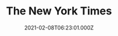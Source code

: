 ---
collection_archive: false
collection_category:
  - Award Winning
  - Tech
  - Reportage
  - Color
  - Environments
  - Editorial
collection_content: ''
collection_cover: 'https://d1sf55qlb7p6hz.cloudfront.net/nytimes_metro-29.jpg'
collection_cover_mobile: 'https://d1sf55qlb7p6hz.cloudfront.net/verticalcovers-40.jpg'
collection_description: >-
  The next chapter of [**_The Changing Landscape of American
  Retail_**](https://jesserieser.com/projects/changing-landscape-american-retail)
  with _The New York Times_. How will the pandemic accelerate the retail
  apocalypse? When a mall closes, where does all of it's stuff go? I set out to
  answer these questions at the recently shuttered Metrocenter mall in Phoenix,
  AZ.


  Selected by the 2021 American Photography Annual (AP 37) as one of the year's
  best in editorial photography.
collection_description_alignment: center
collection_filter: Commissioned + Stock
collection_hidden: false
collection_meta: Auctioning Off A Dead Mall
collection_meta_2: ''
collection_preview:
  - 'https://d1sf55qlb7p6hz.cloudfront.net/metro_covers-4.jpg'
  - 'https://d1sf55qlb7p6hz.cloudfront.net/nytimes_metro-29.jpg'
  - 'https://d1sf55qlb7p6hz.cloudfront.net/nytimes_metro-5.jpg'
  - 'https://d1sf55qlb7p6hz.cloudfront.net/metro_covers-3.jpg'
  - 'https://d1sf55qlb7p6hz.cloudfront.net/nytimes_metro-15.jpg'
  - 'https://d1sf55qlb7p6hz.cloudfront.net/metro_covers-2.jpg'
  - 'https://d1sf55qlb7p6hz.cloudfront.net/metro_covers-1.jpg'
cover_image: ''
date: 2021-02-08T06:23:01.000Z
hide_footer: true
layout: blocks
navigation_theme: white
px_extra: true
row_alignment: between
slug: nytimes-metrocenter
theme_color: '#AEE0D9'
theme_color_all_works: ''
title: The New York Times
seo:
  meta_description: ''
  meta_title: ''
collection_awards:
  - content: |-
      **2019**  
      AP 35: American Photography Annual 35  
      Best Personal Work Series:  
      "Phoenix: A Dystopian Legoland That Tastes Like Candy"
    icon: ''
    template: popup-text-element
    url: ''
collection_exhibition:
  - content: |-
      **2019**  
      AP 35: American Photography Annual 35  
      Best Personal Work Series:  
      "Phoenix: A Dystopian Legoland That Tastes Like Candy"
    icon: ''
    template: popup-text-element
    url: ''
collection_blocks:
  - _bookshop_name: collections/media-row-start
    row_alignment: between
  - _bookshop_name: collections/media-element
    align_y: ''
    block: media-element
    caption: ''
    color: '#DFCADB'
    image: 'https://d1sf55qlb7p6hz.cloudfront.net/nytimes_metro-1.jpg'
    margin_left: '30'
    margin_right: '0'
    margin_y: '100'
    width: '66'
  - _bookshop_name: collections/media-row
    row_alignment: between
  - _bookshop_name: collections/media-element
    align_y: ''
    block: media-element
    caption: ''
    color: '#C9E0E2'
    image: 'https://d1sf55qlb7p6hz.cloudfront.net/nytimes_metro-2.jpg'
    margin_left: '0'
    margin_right: '0'
    margin_y: '100'
    width: '45'
  - _bookshop_name: collections/media-element
    align_y: ''
    block: media-element
    caption: ''
    color: '#F3DFD1'
    image: 'https://d1sf55qlb7p6hz.cloudfront.net/nytimes_metro-3.jpg'
    margin_left: '0'
    margin_right: '15'
    margin_y: '500'
    width: '33'
  - _bookshop_name: collections/media-row
    row_alignment: between
  - _bookshop_name: collections/media-element
    align_y: ''
    block: media-element
    caption: ''
    color: '#F3CECE'
    image: 'https://d1sf55qlb7p6hz.cloudfront.net/nytimes_metro-4.jpg'
    margin_left: '10'
    margin_right: '0'
    margin_y: '200'
    width: '66'
  - _bookshop_name: collections/media-row
    row_alignment: between
  - _bookshop_name: collections/media-element
    align_y: ''
    block: media-element
    caption: ''
    color: '#A8D3FF'
    image: 'https://d1sf55qlb7p6hz.cloudfront.net/nytimes_metro-5.jpg'
    margin_left: '20'
    margin_right: '0'
    margin_y: '200'
    width: '50'
  - _bookshop_name: collections/media-element
    align_y: ''
    block: media-element
    caption: ''
    color: '#E8BED6'
    image: 'https://d1sf55qlb7p6hz.cloudfront.net/nytimes_metro-6.jpg'
    margin_left: '0'
    margin_right: '5'
    margin_y: '600'
    width: '20'
  - _bookshop_name: collections/media-row
    row_alignment: between
  - _bookshop_name: collections/media-element
    align_y: ''
    block: media-element
    caption: ''
    color: '#FAD5C5'
    image: 'https://d1sf55qlb7p6hz.cloudfront.net/nytimes_metro-7.jpg'
    margin_left: '5'
    margin_right: '0'
    margin_y: '200'
    width: '40'
  - _bookshop_name: collections/media-element
    align_y: ''
    block: media-element
    caption: ''
    color: '#F1D5D9'
    image: 'https://d1sf55qlb7p6hz.cloudfront.net/nytimes_metro-8.jpg'
    margin_left: '0'
    margin_right: '5'
    margin_y: '200'
    width: '40'
  - _bookshop_name: collections/media-row
    row_alignment: between
  - _bookshop_name: collections/media-element
    align_y: ''
    block: media-element
    caption: ''
    color: '#D5E8CB'
    image: 'https://d1sf55qlb7p6hz.cloudfront.net/nytimes_metro-09b.jpg'
    margin_left: '10'
    margin_right: '0'
    margin_y: '200'
    width: '60'
  - _bookshop_name: collections/media-row
    row_alignment: between
  - _bookshop_name: collections/media-element
    align_y: ''
    block: media-element
    caption: ''
    color: '#EBE0D3'
    image: 'https://d1sf55qlb7p6hz.cloudfront.net/nytimes_metro-10.jpg'
    margin_left: '15'
    margin_right: '0'
    margin_y: '100'
    width: '33'
  - _bookshop_name: collections/media-element
    align_y: ''
    block: media-element
    caption: ''
    color: '#ADDBD7'
    image: 'https://d1sf55qlb7p6hz.cloudfront.net/nytimes_metro-11.jpg'
    margin_left: '0'
    margin_right: '0'
    margin_y: '400'
    width: '45'
  - _bookshop_name: collections/media-row
    row_alignment: between
  - _bookshop_name: collections/media-element
    align_y: ''
    block: media-element
    caption: ''
    color: '#ECDBDB'
    image: 'https://d1sf55qlb7p6hz.cloudfront.net/nytimes_metro-12.jpg'
    margin_left: '20'
    margin_right: '0'
    margin_y: '100'
    width: '66'
  - _bookshop_name: collections/media-row
    row_alignment: between
  - _bookshop_name: collections/media-element
    align_y: ''
    block: media-element
    caption: ''
    color: '#C0DFDB'
    image: 'https://d1sf55qlb7p6hz.cloudfront.net/nytimes_metro-13.jpg'
    margin_left: '5'
    margin_right: '0'
    margin_y: '100'
    width: '40'
  - _bookshop_name: collections/media-element
    align_y: ''
    block: media-element
    caption: ''
    color: '#F5E2CB'
    image: 'https://d1sf55qlb7p6hz.cloudfront.net/nytimes_metro-14.jpg'
    margin_left: '0'
    margin_right: '20'
    margin_y: '700'
    width: '30'
  - _bookshop_name: collections/media-row
    row_alignment: between
  - _bookshop_name: collections/media-element
    align_y: ''
    block: media-element
    caption: ''
    color: '#C8F1CF'
    image: 'https://d1sf55qlb7p6hz.cloudfront.net/nytimes_metro-15.jpg'
    margin_left: '15'
    margin_right: '0'
    margin_y: '100'
    width: '55'
  - _bookshop_name: collections/media-row
    row_alignment: between
  - _bookshop_name: collections/media-element
    align_y: ''
    block: media-element
    caption: ''
    color: '#CCC2FD'
    image: 'https://d1sf55qlb7p6hz.cloudfront.net/nytimes_metro-16.jpg'
    margin_left: '25'
    margin_right: '0'
    margin_y: '100'
    width: '70'
  - _bookshop_name: collections/media-row
    row_alignment: between
  - _bookshop_name: collections/media-element
    align_y: ''
    block: media-element
    caption: ''
    color: '#FAC2E0'
    image: 'https://d1sf55qlb7p6hz.cloudfront.net/nytimes_metro-17.jpg'
    margin_left: '35'
    margin_right: '0'
    margin_y: '100'
    width: '40'
  - _bookshop_name: collections/media-row
    row_alignment: between
  - _bookshop_name: collections/media-element
    align_y: ''
    block: media-element
    caption: ''
    color: '#837395'
    image: 'https://d1sf55qlb7p6hz.cloudfront.net/nytimes_metro-19.jpg'
    margin_left: '5'
    margin_right: '0'
    margin_y: '100'
    width: '45'
  - _bookshop_name: collections/media-element
    align_y: ''
    block: media-element
    caption: ''
    color: '#C1CFB9'
    image: 'https://d1sf55qlb7p6hz.cloudfront.net/nytimes_metro-18.jpg'
    margin_left: '0'
    margin_right: '10'
    margin_y: '500'
    width: '33'
  - _bookshop_name: collections/media-row
    row_alignment: between
  - _bookshop_name: collections/media-element
    align_y: ''
    block: media-element
    caption: ''
    color: '#D1BCAF'
    image: 'https://d1sf55qlb7p6hz.cloudfront.net/nytimes_metro-20.jpg'
    margin_left: '20'
    margin_right: '0'
    margin_y: '100'
    width: '50'
  - _bookshop_name: collections/media-row
    row_alignment: between
  - _bookshop_name: collections/media-element
    align_y: ''
    block: media-element
    caption: ''
    color: '#E6CFD9'
    image: 'https://d1sf55qlb7p6hz.cloudfront.net/nytimes_metro-21.jpg'
    margin_left: '30'
    margin_right: '0'
    margin_y: '200'
    width: '66'
  - _bookshop_name: collections/media-row
    row_alignment: between
  - _bookshop_name: collections/media-element
    align_y: ''
    block: media-element
    caption: ''
    color: '#F4E4D3'
    image: 'https://d1sf55qlb7p6hz.cloudfront.net/nytimes_metro-22.jpg'
    margin_left: '10'
    margin_right: '0'
    margin_y: '200'
    width: '33'
  - _bookshop_name: collections/media-element
    align_y: ''
    block: media-element
    caption: ''
    color: '#F3D7D6'
    image: 'https://d1sf55qlb7p6hz.cloudfront.net/nytimes_metro-23.jpg'
    margin_left: '0'
    margin_right: '10'
    margin_y: '800'
    width: '33'
  - _bookshop_name: collections/media-row
    row_alignment: between
  - _bookshop_name: collections/media-element
    align_y: ''
    block: media-element
    caption: ''
    color: '#EAF4FE'
    image: 'https://d1sf55qlb7p6hz.cloudfront.net/nytimes_metro-24.jpg'
    margin_left: '20'
    margin_right: '0'
    margin_y: '100'
    width: '55'
  - _bookshop_name: collections/media-row
    row_alignment: between
  - _bookshop_name: collections/media-element
    align_y: ''
    block: media-element
    caption: ''
    color: '#E8D1EA'
    image: 'https://d1sf55qlb7p6hz.cloudfront.net/nytimes_metro-25.jpg'
    margin_left: '0'
    margin_right: '0'
    margin_y: '100'
    width: '50'
  - _bookshop_name: collections/media-element
    align_y: ''
    block: media-element
    caption: ''
    color: '#FA938A'
    image: 'https://d1sf55qlb7p6hz.cloudfront.net/nytimes_metro-26.jpg'
    margin_left: '0'
    margin_right: '10'
    margin_y: '600'
    width: '33'
  - _bookshop_name: collections/media-row
    row_alignment: between
  - _bookshop_name: collections/media-element
    align_y: ''
    block: media-element
    caption: ''
    color: '#B7D1E3'
    image: 'https://d1sf55qlb7p6hz.cloudfront.net/nytimes_metro-28.jpg'
    margin_left: '40'
    margin_right: '0'
    margin_y: '100'
    width: '30'
  - _bookshop_name: collections/media-row
    row_alignment: between
  - _bookshop_name: collections/media-element
    align_y: ''
    block: media-element
    caption: ''
    color: '#F3B99E'
    image: 'https://d1sf55qlb7p6hz.cloudfront.net/nytimes_metro-27.jpg'
    margin_left: '10'
    margin_right: '0'
    margin_y: '100'
    width: '55'
  - _bookshop_name: collections/media-row
    row_alignment: between
  - _bookshop_name: collections/media-element
    align_y: ''
    block: media-element
    caption: ''
    color: '#B5E3DD'
    image: 'https://d1sf55qlb7p6hz.cloudfront.net/nytimes_metro-29.jpg'
    margin_left: '20'
    margin_right: '0'
    margin_y: '100'
    width: '70'
  - _bookshop_name: collections/media-row
    row_alignment: between
  - _bookshop_name: collections/media-element
    align_y: ''
    block: media-element
    caption: ''
    color: '#ABC6EC'
    image: 'https://d1sf55qlb7p6hz.cloudfront.net/nytimes_metro-30.jpg'
    margin_left: '30'
    margin_right: '0'
    margin_y: '100'
    width: '45'
  - _bookshop_name: collections/media-row
    row_alignment: between
  - _bookshop_name: collections/media-element
    align_y: ''
    block: media-element
    caption: ''
    color: '#EAD8CB'
    image: 'https://d1sf55qlb7p6hz.cloudfront.net/nytimes_metro-31.jpg'
    margin_left: '15'
    margin_right: '0'
    margin_y: '100'
    width: '70'
  - _bookshop_name: collections/media-row-end
collection_press:
  - content: |-
      **2019**  
      AP 35: American Photography Annual 35  
      Best Personal Work Series:  
      "Phoenix: A Dystopian Legoland That Tastes Like Candy"
    icon: ''
    template: popup-text-element
    url: ''
---